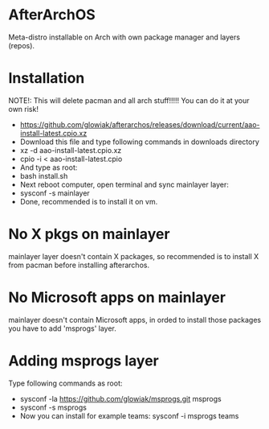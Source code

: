 # AfterArchOS
Meta-distro installable on Arch with own package manager and layers (repos).

# Installation
NOTE!: This will delete pacman and all arch stuff!!!!! You can do it at your own risk!
  - https://github.com/glowiak/afterarchos/releases/download/current/aao-install-latest.cpio.xz
  - Download this file and type following commands in downloads directory
  - xz -d aao-install-latest.cpio.xz
  - cpio -i < aao-install-latest.cpio
  - And type as root:
  - bash install.sh
  - Next reboot computer, open terminal and sync mainlayer layer:
  - sysconf -s mainlayer
  - Done, recommended is to install it on vm.

# No X pkgs on mainlayer
mainlayer layer doesn't contain X packages, so recommended is to install X from pacman before installing afterarchos.
# No Microsoft apps on mainlayer
mainlayer doesn't contain Microsoft apps, in orded to install those packages you have to add 'msprogs' layer.
# Adding msprogs layer
Type following commands as root:
  - sysconf -la https://github.com/glowiak/msprogs.git msprogs
  - sysconf -s msprogs
  - Now you can install for example teams: sysconf -i msprogs teams
